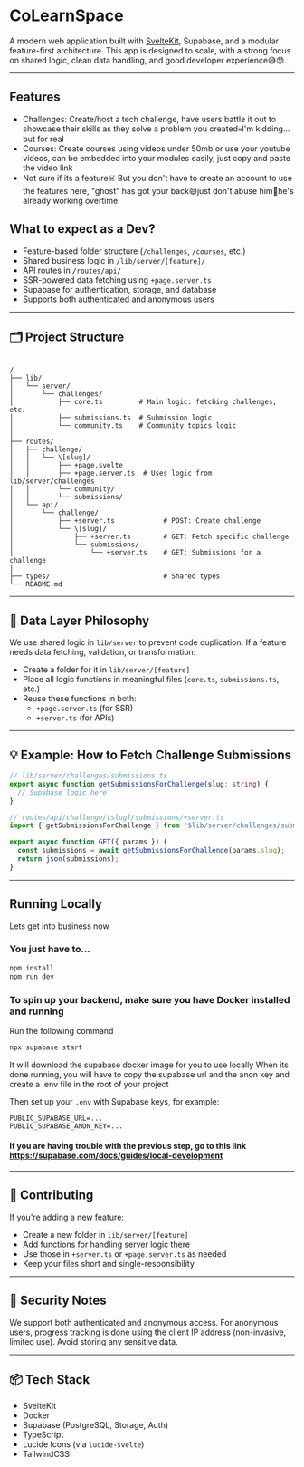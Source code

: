 
# CoLearnSpace

A modern web application built with [SvelteKit](https://kit.svelte.dev), Supabase, and a modular feature-first architecture. This app is designed to scale, with a strong focus on shared logic, clean data handling, and good developer experience😅😓.

---
## Features
- Challenges: Create/host a tech challenge, have users battle it out to showcase their skills as they solve a problem you created💀I'm kidding... but for real
- Courses: Create courses using videos under 50mb or use your youtube videos, can be embedded into your modules easily, just copy and paste the video link
- Not sure if its a feature☠️ But you don't have to create an account to use the features here, "ghost" has got your back😅just don't abuse him🥺he's already working overtime.
## What to expect as a Dev?

- Feature-based folder structure (`/challenges`, `/courses`, etc.)
- Shared business logic in `/lib/server/[feature]/`
- API routes in `/routes/api/`
- SSR-powered data fetching using `+page.server.ts`
- Supabase for authentication, storage, and database
- Supports both authenticated and anonymous users

---

## 🗂️ Project Structure

```

/
├── lib/
│   └── server/
│       └── challenges/
│           ├── core.ts         # Main logic: fetching challenges, etc.
│           ├── submissions.ts  # Submission logic
│           └── community.ts    # Community topics logic
│
├── routes/
│   ├── challenge/
│   │   └── \[slug]/
│   │       ├── +page.svelte
│   │       ├── +page.server.ts  # Uses logic from lib/server/challenges
│   │       └── community/
│   │       └── submissions/
│   └── api/
│       └── challenge/
│           ├── +server.ts            # POST: Create challenge
│           └── \[slug]/
│               ├── +server.ts        # GET: Fetch specific challenge
│               └── submissions/
│                   └── +server.ts    # GET: Submissions for a challenge
│
├── types/                            # Shared types
└── README.md

````

---

## 🧠 Data Layer Philosophy

We use shared logic in `lib/server` to prevent code duplication. If a feature needs data fetching, validation, or transformation:

- Create a folder for it in `lib/server/[feature]`
- Place all logic functions in meaningful files (`core.ts`, `submissions.ts`, etc.)
- Reuse these functions in both:
  - `+page.server.ts` (for SSR)
  - `+server.ts` (for APIs)

---

## 💡 Example: How to Fetch Challenge Submissions

```ts
// lib/server/challenges/submissions.ts
export async function getSubmissionsForChallenge(slug: string) {
  // Supabase logic here
}

// routes/api/challenge/[slug]/submissions/+server.ts
import { getSubmissionsForChallenge } from '$lib/server/challenges/submissions';

export async function GET({ params }) {
  const submissions = await getSubmissionsForChallenge(params.slug);
  return json(submissions);
}
````

---

## Running Locally
Lets get into business now

### You just have to...
```bash
npm install
npm run dev
```
### To spin up your backend, make sure you have Docker installed and running
Run the following command
```bash
npx supabase start
```

It will download the supabase docker image for you to use locally
When its done running, you will have to copy the supabase url and the anon key and create a .env file in the root of your project


Then set up your `.env` with Supabase keys, for example:

```env
PUBLIC_SUPABASE_URL=...
PUBLIC_SUPABASE_ANON_KEY=...
```
#### If you are having trouble with the previous step, go to this link https://supabase.com/docs/guides/local-development
---

## 🌱 Contributing

If you're adding a new feature:

* Create a new folder in `lib/server/[feature]`
* Add functions for handling server logic there
* Use those in `+server.ts` or `+page.server.ts` as needed
* Keep your files short and single-responsibility

---

## 🔐 Security Notes

We support both authenticated and anonymous access. For anonymous users, progress tracking is done using the client IP address (non-invasive, limited use). Avoid storing any sensitive data.

---

## 📦 Tech Stack

* SvelteKit
* Docker
* Supabase (PostgreSQL, Storage, Auth)
* TypeScript
* Lucide Icons (via `lucide-svelte`)
* TailwindCSS 


